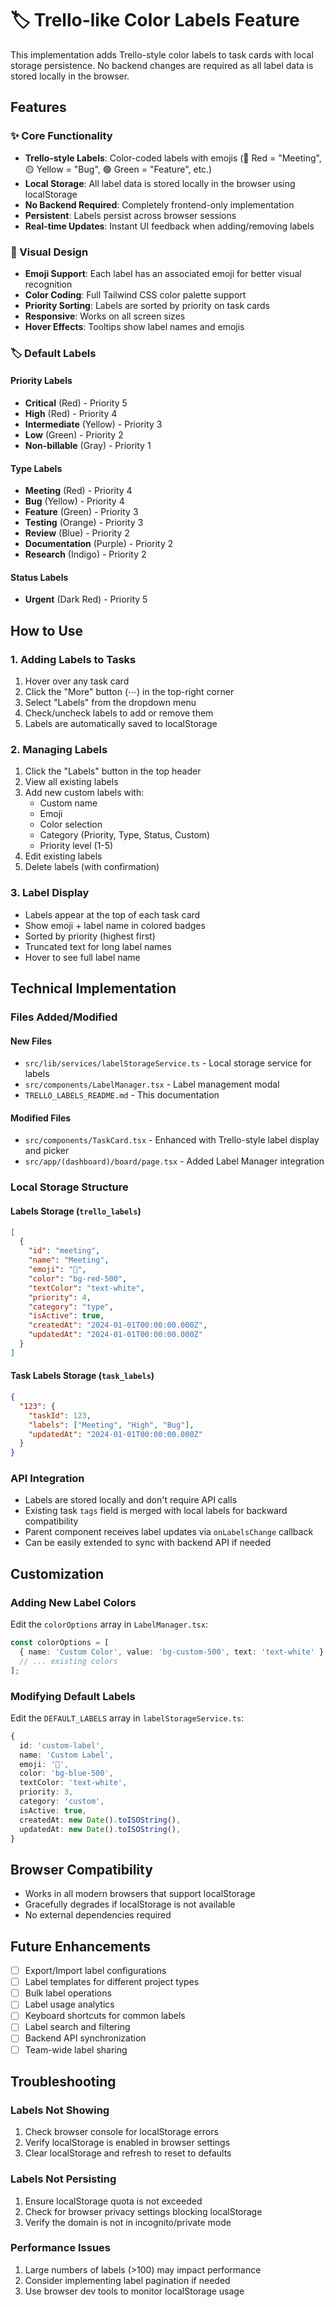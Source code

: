# 🏷️ Trello-like Color Labels Feature

This implementation adds Trello-style color labels to task cards with local storage persistence. No backend changes are required as all label data is stored locally in the browser.

## Features

### ✨ Core Functionality
- **Trello-style Labels**: Color-coded labels with emojis (🔴 Red = "Meeting", 🟡 Yellow = "Bug", 🟢 Green = "Feature", etc.)
- **Local Storage**: All label data is stored locally in the browser using localStorage
- **No Backend Required**: Completely frontend-only implementation
- **Persistent**: Labels persist across browser sessions
- **Real-time Updates**: Instant UI feedback when adding/removing labels

### 🎨 Visual Design
- **Emoji Support**: Each label has an associated emoji for better visual recognition
- **Color Coding**: Full Tailwind CSS color palette support
- **Priority Sorting**: Labels are sorted by priority on task cards
- **Responsive**: Works on all screen sizes
- **Hover Effects**: Tooltips show label names and emojis

### 🏷️ Default Labels

#### Priority Labels
-  **Critical** (Red) - Priority 5
-  **High** (Red) - Priority 4  
-  **Intermediate** (Yellow) - Priority 3
-  **Low** (Green) - Priority 2
-  **Non-billable** (Gray) - Priority 1

#### Type Labels
-  **Meeting** (Red) - Priority 4
-  **Bug** (Yellow) - Priority 4
-  **Feature** (Green) - Priority 3
-  **Testing** (Orange) - Priority 3
-  **Review** (Blue) - Priority 2
-  **Documentation** (Purple) - Priority 2
-  **Research** (Indigo) - Priority 2

#### Status Labels
-  **Urgent** (Dark Red) - Priority 5

## How to Use

### 1. Adding Labels to Tasks
1. Hover over any task card
2. Click the "More" button (⋯) in the top-right corner
3. Select "Labels" from the dropdown menu
4. Check/uncheck labels to add or remove them
5. Labels are automatically saved to localStorage

### 2. Managing Labels
1. Click the "Labels" button in the top header
2. View all existing labels
3. Add new custom labels with:
   - Custom name
   - Emoji
   - Color selection
   - Category (Priority, Type, Status, Custom)
   - Priority level (1-5)
4. Edit existing labels
5. Delete labels (with confirmation)

### 3. Label Display
- Labels appear at the top of each task card
- Show emoji + label name in colored badges
- Sorted by priority (highest first)
- Truncated text for long label names
- Hover to see full label name

## Technical Implementation

### Files Added/Modified

#### New Files
- `src/lib/services/labelStorageService.ts` - Local storage service for labels
- `src/components/LabelManager.tsx` - Label management modal
- `TRELLO_LABELS_README.md` - This documentation

#### Modified Files
- `src/components/TaskCard.tsx` - Enhanced with Trello-style label display and picker
- `src/app/(dashboard)/board/page.tsx` - Added Label Manager integration

### Local Storage Structure

#### Labels Storage (`trello_labels`)
```json
[
  {
    "id": "meeting",
    "name": "Meeting",
    "emoji": "🔴",
    "color": "bg-red-500",
    "textColor": "text-white",
    "priority": 4,
    "category": "type",
    "isActive": true,
    "createdAt": "2024-01-01T00:00:00.000Z",
    "updatedAt": "2024-01-01T00:00:00.000Z"
  }
]
```

#### Task Labels Storage (`task_labels`)
```json
{
  "123": {
    "taskId": 123,
    "labels": ["Meeting", "High", "Bug"],
    "updatedAt": "2024-01-01T00:00:00.000Z"
  }
}
```

### API Integration
- Labels are stored locally and don't require API calls
- Existing task `tags` field is merged with local labels for backward compatibility
- Parent component receives label updates via `onLabelsChange` callback
- Can be easily extended to sync with backend API if needed

## Customization

### Adding New Label Colors
Edit the `colorOptions` array in `LabelManager.tsx`:
```typescript
const colorOptions = [
  { name: 'Custom Color', value: 'bg-custom-500', text: 'text-white' },
  // ... existing colors
];
```

### Modifying Default Labels
Edit the `DEFAULT_LABELS` array in `labelStorageService.ts`:
```typescript
{
  id: 'custom-label',
  name: 'Custom Label',
  emoji: '🎯',
  color: 'bg-blue-500',
  textColor: 'text-white',
  priority: 3,
  category: 'custom',
  isActive: true,
  createdAt: new Date().toISOString(),
  updatedAt: new Date().toISOString(),
}
```

## Browser Compatibility
- Works in all modern browsers that support localStorage
- Gracefully degrades if localStorage is not available
- No external dependencies required

## Future Enhancements
- [ ] Export/Import label configurations
- [ ] Label templates for different project types
- [ ] Bulk label operations
- [ ] Label usage analytics
- [ ] Keyboard shortcuts for common labels
- [ ] Label search and filtering
- [ ] Backend API synchronization
- [ ] Team-wide label sharing

## Troubleshooting

### Labels Not Showing
1. Check browser console for localStorage errors
2. Verify localStorage is enabled in browser settings
3. Clear localStorage and refresh to reset to defaults

### Labels Not Persisting
1. Ensure localStorage quota is not exceeded
2. Check for browser privacy settings blocking localStorage
3. Verify the domain is not in incognito/private mode

### Performance Issues
1. Large numbers of labels (>100) may impact performance
2. Consider implementing label pagination if needed
3. Use browser dev tools to monitor localStorage usage
